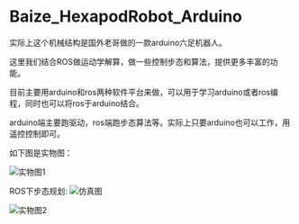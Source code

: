 # Baize_HexapodRobot_Arduino

实际上这个机械结构是国外老哥做的一款arduino六足机器人。

这里我们结合ROS做运动学解算，做一些控制步态和算法，提供更多丰富的功能。

目前主要用arduino和ros两种软件平台来做，可以用于学习arduino或者ros编程，同时也可以将ros于arduino结合。

arduino端主要跑驱动，ros端跑步态算法等。实际上只要arduino也可以工作，用遥控控制即可。

如下图是实物图：

![实物图1](https://github.com/Allen953/Baize_HexapodRobot_Arduino/blob/main/7.Photos%20%26%20Videos/IMG_20220804_153156.jpg)

ROS下步态规划:
![仿真图](https://github.com/Allen953/Baize_HexapodRobot_Arduino/blob/main/7.Photos%20%26%20Videos/Baize_HexapodRobot_Arduino.gif)

![实物图2](https://github.com/Allen953/Baize_HexapodRobot_Arduino/blob/main/7.Photos%20%26%20Videos/IMG_20220804_204733.jpg)



